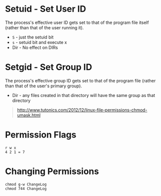 # Setuid - Set User ID

The process's effective user ID gets set to that of the program file itself (rather than that of the user running it).

- `S` - just the setuid bit
- `s` - setuid bit and execute x
- Dir - No effect on DIRs

# Setgid - Set Group ID

The process's effective group ID gets set to that of the program file (rather than that of the user's primary group).

- Dir - any files created in that directory will have the same group as that directory

> http://www.tutonics.com/2012/12/linux-file-permissions-chmod-umask.html

# Permission Flags
```
r w x
4 2 1 = 7
```

# Changing Permissions
```
chmod g-w ChangeLog
chmod 744 ChangeLog
```
